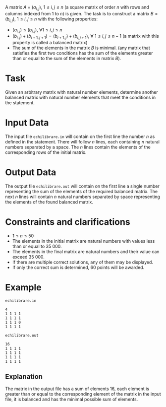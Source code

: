 
A matrix $A$ = $(a_{i, j})$, $1 \leq i, j \leq n$ (a square matrix of order $n$ with rows and columns indexed from $1$ to $n$) is given.
The task is to construct a matrix $B = (b_{i, j})$, $1 \leq i, j \leq n$ with the following properties:

* $(a_{i,j}) \leq (b_{i,j})$, $\forall 1 \leq i, j \leq n$
* $(b_{i,j}) + (b_{i+1, j+1}) = (b_{i+1,j}) + (b_{i,j+1})$, $\forall\ 1 \leq i, j \leq n - 1$ (a matrix with this property is called a balanced matrix)
* The sum of the elements in the matrix $B$ is minimal. (any matrix that satisfies the first two conditions has the sum of the elements greater than or equal to the sum of the elements in matrix $B$).

# Task

Given an arbitrary matrix with natural number elements, determine another balanced matrix with natural number elements that meet the conditions in the statement.

# Input Data

The input file `echilibrare.in` will contain on the first line the number $n$ as defined in the statement. There will follow $n$ lines, each containing $n$ natural numbers separated by a space. The $n$ lines contain the elements of the corresponding rows of the initial matrix.

# Output Data

The output file `echilibrare.out` will contain on the first line a single number representing the sum of the elements of the required balanced matrix. The next $n$ lines will contain $n$ natural numbers separated by space representing the elements of the found balanced matrix.

# Constraints and clarifications

* $1 \leq n \leq 50$
* The elements in the initial matrix are natural numbers with values less than or equal to $35\ 000$.
* The elements in the final matrix are natural numbers and their value can exceed $35\ 000$.
* If there are multiple correct solutions, any of them may be displayed.
* If only the correct sum is determined, $60$ points will be awarded.

# Example

`echilibrare.in`
```
4
1 1 1 1
1 1 1 1
1 1 1 0
1 1 1 1
```

`echilibrare.out`
```
16
1 1 1 1
1 1 1 1
1 1 1 1
1 1 1 1
```

## Explanation

The matrix in the output file has a sum of elements $16$, each element is greater than or equal to the corresponding element of the matrix in the input file, it is balanced and has the minimal possible sum of elements.

